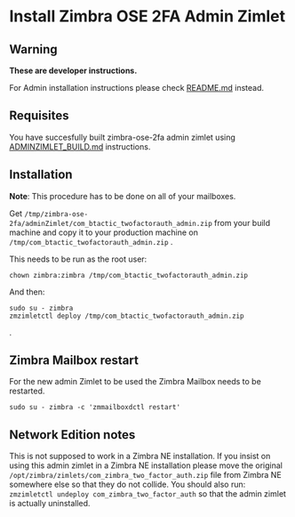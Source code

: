 # Install Zimbra OSE 2FA Admin Zimlet

## Warning

**These are developer instructions.**

For Admin installation instructions please check [README.md](README.md) instead.

## Requisites

You have succesfully built zimbra-ose-2fa admin zimlet using [ADMINZIMLET_BUILD.md](ADMINZIMLET_BUILD.md) instructions.

## Installation

**Note**: This procedure has to be done on all of your mailboxes.

Get `/tmp/zimbra-ose-2fa/adminZimlet/com_btactic_twofactorauth_admin.zip` from your build machine and copy it to your production machine on `/tmp/com_btactic_twofactorauth_admin.zip` .

This needs to be run as the root user:

```
chown zimbra:zimbra /tmp/com_btactic_twofactorauth_admin.zip
```

And then:
```
sudo su - zimbra
zmzimletctl deploy /tmp/com_btactic_twofactorauth_admin.zip
```
.

## Zimbra Mailbox restart

For the new admin Zimlet to be used the Zimbra Mailbox needs to be restarted.

```
sudo su - zimbra -c 'zmmailboxdctl restart'
```

## Network Edition notes

This is not supposed to work in a Zimbra NE installation.
If you insist on using this admin zimlet in a Zimbra NE installation please move the original `/opt/zimbra/zimlets/com_zimbra_two_factor_auth.zip` file from Zimbra NE somewhere else so that they do not collide.
You should also run: `zmzimletctl undeploy com_zimbra_two_factor_auth` so that the admin zimlet is actually uninstalled.
